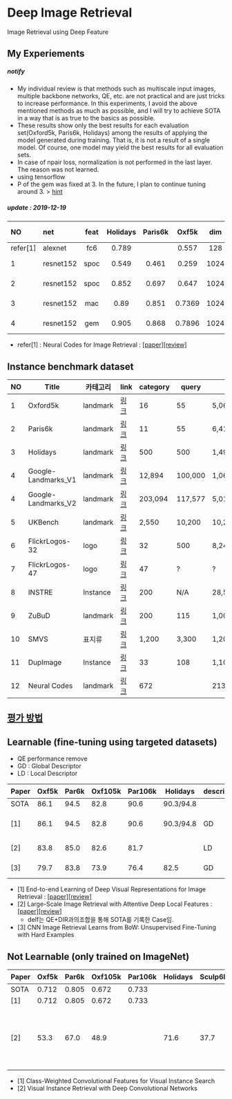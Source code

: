 # Deep Image Retrieval
Image Retrieval using Deep Feature

## My Experiements 

##### notify
* My individual review  is that methods such as multiscale input images, multiple backbone networks, QE, etc. are not practical and are just tricks to increase performance. In this experiments, I avoid the above mentioned methods as much as possible, and I will try to achieve SOTA in a way that is as true to the basics as possible.
* These results show only the best results for each evaluation set(Oxford5k, Paris6k, Holidays) among the results of applying the model generated during training. 
That is, it is not a result of a single model. Of course, one model may yield the best results for all evaluation sets.
* In case of npair loss, normalization is not performed in the last layer. The reason was not learned.
* using tensorflow
* P of the gem was fixed at 3. In the future, I plan to continue tuning around 3. > [hint](https://github.com/lyakaap/Landmark2019-1st-and-3rd-Place-Solution/issues/7)

##### update : 2019-12-19

| NO | net| feat | Holidays  | Paris6k  | Oxf5k |  dim | loss | trainset | pre-trained |
| :--- | :--- | :---: | :---: |:---: |:---: |:---: |:---: |:---: |:---: |
| refer[1] | alexnet | fc6 |    0.789   |   |  0.557 |  128 | cls  |  neuralcode | imagenet |
| 1 | resnet152 | spoc  |   0.549 | 0.461  |  0.259 | 1024 | npairs loss  |  neuralcode | NOT |
| 2 | resnet152 | spoc  |   0.852   | 0.697  |  0.647 | 1024 | npairs loss  |  neuralcode | imagenet |
| 3 | resnet152 | mac  |   0.89    | 0.851  |  0.7369 | 1024 | npairs loss  |  neuralcode | imagenet |
| 4 | resnet152 | gem  |   0.905   | 0.868  | 0.7896 | 1024 | npairs loss  |  neuralcode | imagenet |

* refer[1] : Neural Codes for Image Retrieval : [[paper]](https://arxiv.org/abs/1404.1777)[[review]](https://github.com/chullhwan-song/Reading-Paper/issues/14)


## Instance benchmark dataset

| NO | Title | 카테고리 | link| category| query | all | 비고  |
| --- | --- | --- | --- |--- |--- |--- |--- |
| 1 | Oxford5k | landmark |[링크](http://www.robots.ox.ac.uk/~vgg/data/oxbuildings/) |  16  |  55 |  5,062 | 
| 2 | Paris6k| landmark |[링크](http://www.robots.ox.ac.uk/~vgg/data/parisbuildings/) |  11 | 55 |  6,412|
| 3 | Holidays | landmark |[링크](http://lear.inrialpes.fr/~jegou/data.php) |  500| 500|  1,491|
| 4 | Google-Landmarks_V1 |landmark |[링크](https://www.kaggle.com/c/landmark-recognition-challenge/data) | 12,894| 100,000 |  1,060,709 | textbysearch |
| 4 | Google-Landmarks_V2 | landmark | [링크](https://github.com/cvdfoundation/google-landmark) | 203,094 | 117,577 | 5,012,248 | textbysearch |
| 5 | UKBench | landmark  | [링크](https://archive.org/details/ukbench) |  2,550 | 10,200|  10,200|
| 6 | FlickrLogos-32| logo | [링크](http://www.multimedia-computing.de/flickrlogos/) |  32 | 500|  8,240|
|  7 | FlickrLogos-47| logo | [링크](http://www.multimedia-computing.de/flickrlogos/) |  47  | ? |  ? |
|  8 | INSTRE|  Instance  | [링크](http://isia.ict.ac.cn/dataset/instre.html) |  200  | N/A |  28,543 |
|  9 | ZuBuD|  landmark | [링크](http://www.vision.ee.ethz.ch/showroom/zubud/) |  200 |115 |  1,005|
|  10 | SMVS|  표지류 | [링크](http://web.cs.wpi.edu/~claypool/mmsys-dataset/2011/stanford/mvs_images/) |  1,200 |3,300|  1,200|
| 11 | DupImage| Instance   | [링크](https://pan.baidu.com/s/1jGETFUm) | 33 | 108 |  1,104 |
| 12 | Neural Codes | landmark |  [링크](http://sites.skoltech.ru/compvision/projects/neuralcodes/) | 672 | |  213,678 | textbysearch |

## [평가 방법](https://github.com/chullhwan-song/Image-Retrieval/issues/1)

## Learnable (fine-tuning using targeted datasets)
* QE performance remove
* GD : Global Descriptor
* LD :  Local Descriptor

| Paper | Oxf5k |  Par6k |  Oxf105k |  Par106k |  Holidays |descriptor | 비고 |  
| --- | --- | --- |--- |--- |--- |--- |--- |
| SOTA|  86.1 | 94.5  |  82.8  |  90.6  |  90.3/94.8 | |  |  |
| [1] |  86.1 | 94.5  |  82.8  |  90.6  |  90.3/94.8 |  GD | DIR, triplet, R-MAC |
| [2] |  83.8 | 85.0  | 82.6  | 81.7| | LD | delf, softmax |
| [3] | 79.7  | 83.8  | 73.9  |  76.4 | 82.5 | GD | siamense, R-MAC |

* [1] End-to-end Learning of Deep Visual Representations for Image Retrieval : [[paper]](https://arxiv.org/abs/1610.07940)[[review]](https://github.com/chullhwan-song/Reading-Paper/issues/17)
* [2] Large-Scale Image Retrieval with Attentive Deep Local Features : [[paper]](https://arxiv.org/abs/1612.06321)[[review]](https://github.com/chullhwan-song/Reading-Paper/issues/4)
   * delf는 QE+DIR과의조합을 통해 SOTA를 기록한 Case임.   
* [3] CNN Image Retrieval Learns from BoW: Unsupervised Fine-Tuning with Hard Examples

## Not Learnable (only trained on ImageNet)
| Paper | Oxf5k |  Par6k |  Oxf105k |  Par106k |  Holidays | Sculp6k | UKB | descriptor | 비고 |  
| --- | --- | --- |--- |--- |--- |--- |--- |--- |--- |
| SOTA|  0.712 |  0.805 |  0.672 | 0.733 | |  |  |
| [1] | 0.712 |  0.805 |  0.672 | 0.733 |  |  | |  GD | CAM |
| [2] | 53.3  |  67.0 | 48.9 |   | 71.6 | 37.7  | 84.2   | GD | MAC (first paper), Max pooling + l1 dist | 
 
* [1] Class-Weighted Convolutional Features for Visual Instance Search
* [2] Visual Instance Retrieval with Deep Convolutional Networks



 
